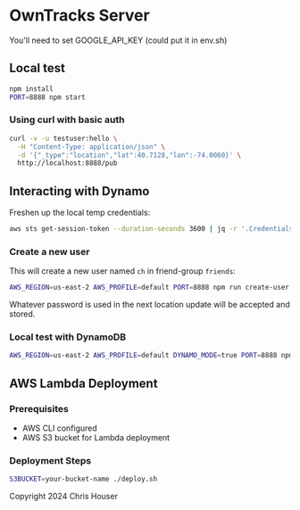 # OwnTracks Server

You'll need to set GOOGLE_API_KEY (could put it in env.sh)

## Local test

```bash
npm install
PORT=8888 npm start
```

### Using curl with basic auth

```bash
curl -v -u testuser:hello \
  -H "Content-Type: application/json" \
  -d '{"_type":"location","lat":40.7128,"lon":-74.0060}' \
  http://localhost:8888/pub
```

## Interacting with Dynamo

Freshen up the local temp credentials:
```bash
aws sts get-session-token --duration-seconds 3600 | jq -r '.Credentials | "[default]\naws_access_key_id=\(.AccessKeyId)\naws_secret_access_key=\(.SecretAccessKey)\naws_session_token=\(.SessionToken)"' > ~/.aws/credentials
```

### Create a new user

This will create a new user named `ch` in friend-group `friends`:

```bash
AWS_REGION=us-east-2 AWS_PROFILE=default PORT=8888 npm run create-user ch friends
```

Whatever password is used in the next location update will be accepted and stored.

### Local test with DynamoDB

```bash
AWS_REGION=us-east-2 AWS_PROFILE=default DYNAMO_MODE=true PORT=8888 npm start
```

## AWS Lambda Deployment

### Prerequisites
- AWS CLI configured
- AWS S3 bucket for Lambda deployment

### Deployment Steps

```bash
S3BUCKET=your-bucket-name ./deploy.sh
```

Copyright 2024 Chris Houser
